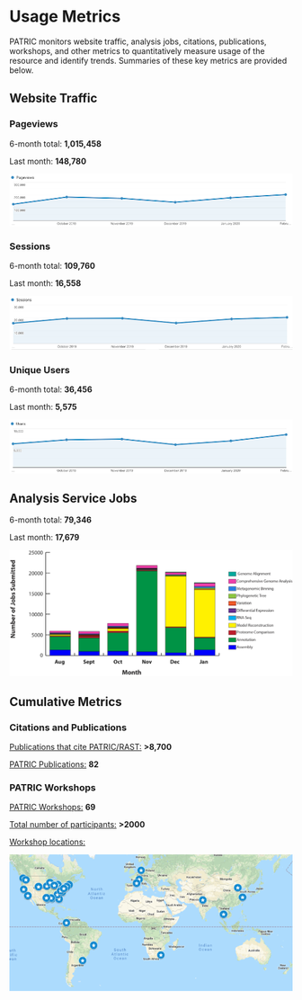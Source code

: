 # Usage Metrics
PATRIC monitors website traffic, analysis jobs, citations, publications, workshops, and other metrics to quantitatively measure usage of the resource and identify trends. Summaries of these key metrics are provided below.

## Website Traffic

### Pageviews
6-month total: **1,015,458**   

Last month: **148,780**

![Pageviews 6 months](_static/images/usage_metrics/pageviews_6_months_Feb2020.png)

### Sessions
6-month total: **109,760**   

Last month: **16,558** 

![Sessions 6 months](_static/images/usage_metrics/sessions_6_months_Feb2020.png)

### Unique Users
6-month total: **36,456**   

Last month: **5,575**

![Users 6 months](_static/images/usage_metrics/users_6_months_Feb2020.png)

## Analysis Service Jobs
6-month total: **79,346**   

Last month: **17,679**

![Service Jobs 6 months](_static/images/usage_metrics/analysis_jobs_6_months_Jan2019.png)


## Cumulative Metrics

### Citations and Publications

[Publications that cite PATRIC/RAST:](https://scholar.google.com/citations?user=Ov91kMAAAAAJ&hl=en&authuser=1) **>8,700**

[PATRIC Publications:](https://docs.patricbrc.org/publications.html) **82**

### PATRIC Workshops

[PATRIC Workshops:](https://docs.patricbrc.org/workshops.html) **69**

[Total number of participants:](https://docs.patricbrc.org/workshops.html) **>2000**

[Workshop locations:](https://docs.patricbrc.org/workshops.html)

![PATRIC workshop locations](_static/images/usage_metrics/workshop_map.png)


